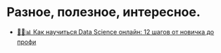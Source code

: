 # Разное, полезное, интересное.
* [👨‍🎓️📊 Как научиться Data Science онлайн: 12 шагов от новичка до профи](https://proglib.io/p/kak-nauchitsya-data-science-onlayn-12-shagov-ot-novichka-do-profi-2020-06-30)